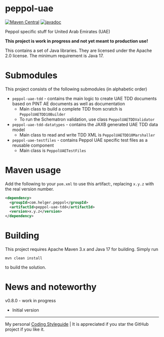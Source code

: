# peppol-uae

[![Maven Central](https://img.shields.io/maven-central/v/com.helger.peppol/peppol-uae-parent-pom)](https://img.shields.io/maven-central/v/com.helger.peppol/peppol-uae-parent-pom)
[![javadoc](https://javadoc.io/badge2/com.helger.peppol/peppol-uae-parent-pom/javadoc.svg)](https://javadoc.io/doc/com.helger.peppol/peppol-uae-parent-pom)

Peppol specific stuff for United Arab Emirates (UAE)

**This project is work in progress and not yet meant to production use!**

This contains a set of Java libraries.
They are licensed under the Apache 2.0 license.
The minimum requirement is Java 17.


# Submodules

This project consists of the following submodules (in alphabetic order)

* `peppol-uae-tdd` - contains the main logic to create UAE TDD documents based on PINT AE documents as well as documentation
    * Main class to build a complete TDD from scratch is `PeppolUAETDD10Builder`
    * To run the Schematron validation, use class `PeppolUAETDDValidator`
* `peppol-uae-tdd-datatypes` - contains the JAXB generated UAE TDD data model
    * Main class to read and write TDD XML is `PeppolUAETDD10Marshaller`
* `peppol-uae-testfiles` - contains Peppol UAE specific test files as a reusable component
    * Main class is `PeppolUAETestFiles`

# Maven usage

Add the following to your `pom.xml` to use this artifact:, replacing `x.y.z` with the real version number.

```xml
<dependency>
  <groupId>com.helger.peppol</groupId>
  <artifactId>peppol-uae-tdd</artifactId>
  <version>x.y.z</version>
</dependency>
```

# Building

This project requires Apache Maven 3.x and Java 17 for building.
Simply run
```
mvn clean install
```
to build the solution.

# News and noteworthy

v0.8.0 - work in progress
* Initial version 

---

My personal [Coding Styleguide](https://github.com/phax/meta/blob/master/CodingStyleguide.md) |
It is appreciated if you star the GitHub project if you like it.
